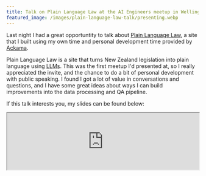 ```yaml
---
title: Talk on Plain Language Law at the AI Engineers meetup in Wellington, NZ
featured_image: /images/plain-language-law-talk/presenting.webp
---
```


Last night I had a great opportuntity to talk about [Plain Language Law](https://plainlanguagelaw.nz), a site that I built using my own time and personal development time provided by [Ackama](https://ackama.com).

Plain Language Law is a site that turns New Zealand legislation into plain language using <abbr title="Large Language Models">LLMs</abbr>. This was the first meetup I'd presented at, so I really appreciated the invite, and the chance to do a bit of personal development with public speaking. I found I got a lot of value in conversations and questions, and I have some great ideas about ways I can build improvements into the data processing and QA pipeline.

If this talk interests you, my slides can be found below:

<iframe src="https://www.joshmcarthur.com/plain-language-talk/" width="100%" height="auto"></iframe>
